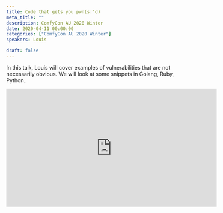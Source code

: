 ```yaml
---
title: Code that gets you pwn(s|'d)
meta_title: ""
description: ComfyCon AU 2020 Winter
date: 2020-04-11 00:00:00
categories: ["ComfyCon AU 2020 Winter"]
speakers: Louis

draft: false
---
```

In this talk, Louis will cover examples of vulnerabilities that are not necessarily obvious. We will look at some snippets in Golang, Ruby, Python..

<iframe width="560" height="315" src="https://www.youtube.com/embed/E5_S_Yip3gc?si=M86vP4b-2Q5e9n5E" title="YouTube video player" frameborder="0" allow="accelerometer; autoplay; clipboard-write; encrypted-media; gyroscope; picture-in-picture; web-share" allowfullscreen></iframe>